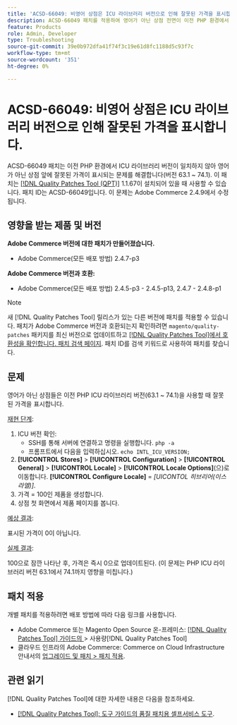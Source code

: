 ```yaml
---
title: 'ACSD-66049: 비영어 상점은 ICU 라이브러리 버전으로 인해 잘못된 가격을 표시합니다.'
description: ACSD-66049 패치를 적용하여 영어가 아닌 상점 전면이 이전 PHP 환경에서 ICU 라이브러리 버전이 일치하지 않아 잘못된 가격이 표시되는 Adobe Commerce 문제를 해결합니다(버전 63.1 ~ 74.1).
feature: Products
role: Admin, Developer
type: Troubleshooting
source-git-commit: 39e0b972dfa41f74f3c19e61d8fc1188d5c93f7c
workflow-type: tm+mt
source-wordcount: '351'
ht-degree: 0%

---
```



# ACSD-66049: 비영어 상점은 ICU 라이브러리 버전으로 인해 잘못된 가격을 표시합니다.

ACSD-66049 패치는 이전 PHP 환경에서 ICU 라이브러리 버전이 일치하지 않아 영어가 아닌 상점 앞에 잘못된 가격이 표시되는 문제를 해결합니다(버전 63.1 ~ 74.1). 이 패치는 [[!DNL Quality Patches Tool (QPT)]](/help/tools/quality-patches-tool/quality-patches-tool-to-self-serve-quality-patches.md) 1.1.67이 설치되어 있을 때 사용할 수 있습니다. 패치 ID는 ACSD-66049입니다. 이 문제는 Adobe Commerce 2.4.9에서 수정됩니다.

## 영향을 받는 제품 및 버전

**Adobe Commerce 버전에 대한 패치가 만들어졌습니다.**

* Adobe Commerce(모든 배포 방법) 2.4.7-p3

**Adobe Commerce 버전과 호환:**

* Adobe Commerce(모든 배포 방법) 2.4.5-p3 - 2.4.5-p13, 2.4.7 - 2.4.8-p1

>[!NOTE]
>
>새 [!DNL Quality Patches Tool] 릴리스가 있는 다른 버전에 패치를 적용할 수 있습니다. 패치가 Adobe Commerce 버전과 호환되는지 확인하려면 `magento/quality-patches` 패키지를 최신 버전으로 업데이트하고 [[!DNL Quality Patches Tool]에서 호환성을 확인합니다. 패치 검색 페이지](https://experienceleague.adobe.com/tools/commerce-quality-patches/index.html). 패치 ID를 검색 키워드로 사용하여 패치를 찾습니다.

## 문제

영어가 아닌 상점들은 이전 PHP ICU 라이브러리 버전(63.1 ~ 74.1)을 사용할 때 잘못된 가격을 표시합니다.

<u>재현 단계</u>:

1. ICU 버전 확인:
   * SSH를 통해 서버에 연결하고 명령을 실행합니다. `php -a`
   * 프롬프트에서 다음을 입력하십시오. `echo INTL_ICU_VERSION;`
1. **[!UICONTROL Stores]** > **[!UICONTROL Configuration]** > **[!UICONTROL General]** > **[!UICONTROL Locale]** > **[!UICONTROL Locale Options]**(으)로 이동합니다. **[!UICONTROL Configure Locale]** = *[UICONTOL 히브리어(이스라엘)]*.
1. 가격 = 100인 제품을 생성합니다.
1. 상점 첫 화면에서 제품 페이지를 봅니다.

<u>예상 결과</u>:

표시된 가격이 0이 아닙니다.

<u>실제 결과</u>:

100으로 잠깐 나타난 후, 가격은 즉시 0으로 업데이트된다.
(이 문제는 PHP ICU 라이브러리 버전 63.1에서 74.1까지 영향을 미칩니다.)

## 패치 적용

개별 패치를 적용하려면 배포 방법에 따라 다음 링크를 사용합니다.

* Adobe Commerce 또는 Magento Open Source 온-프레미스: [[!DNL Quality Patches Tool]  가이드의 ](/help/tools/quality-patches-tool/usage.md)> 사용량[!DNL Quality Patches Tool]
* 클라우드 인프라의 Adobe Commerce: Commerce on Cloud Infrastructure 안내서의 [업그레이드 및 패치 > 패치 적용](https://experienceleague.adobe.com/docs/commerce-cloud-service/user-guide/develop/upgrade/apply-patches.html).

## 관련 읽기

[!DNL Quality Patches Tool]에 대한 자세한 내용은 다음을 참조하세요.

* [[!DNL Quality Patches Tool]: 도구 가이드의 품질 패치용 셀프서비스 도구](/help/tools/quality-patches-tool/quality-patches-tool-to-self-serve-quality-patches.md).
